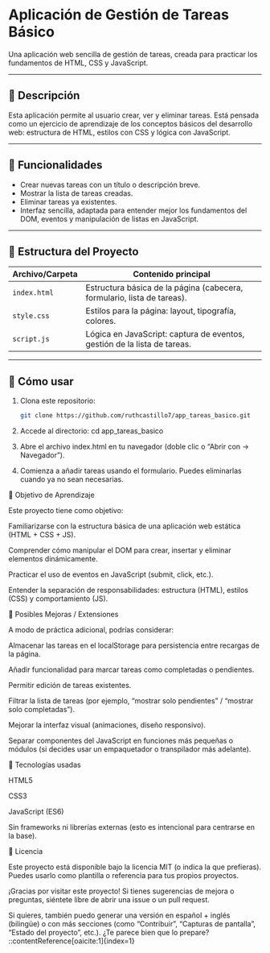# Aplicación de Gestión de Tareas Básico

Una aplicación web sencilla de gestión de tareas, creada para practicar los fundamentos de HTML, CSS y JavaScript.

---

## 📝 Descripción

Esta aplicación permite al usuario crear, ver y eliminar tareas. Está pensada como un ejercicio de aprendizaje de los conceptos básicos del desarrollo web: estructura de HTML, estilos con CSS y lógica con JavaScript.

---

## 🧩 Funcionalidades

- Crear nuevas tareas con un título o descripción breve.  
- Mostrar la lista de tareas creadas.  
- Eliminar tareas ya existentes.  
- Interfaz sencilla, adaptada para entender mejor los fundamentos del DOM, eventos y manipulación de listas en JavaScript.

---

## 🧱 Estructura del Proyecto

| Archivo/Carpeta    | Contenido principal                                   |
|--------------------|------------------------------------------------------|
| `index.html`       | Estructura básica de la página (cabecera, formulario, lista de tareas). |
| `style.css`        | Estilos para la página: layout, tipografía, colores. |
| `script.js`        | Lógica en JavaScript: captura de eventos, gestión de la lista de tareas. |

---

## 🚀 Cómo usar

1. Clona este repositorio:
   ```bash
   git clone https://github.com/ruthcastillo7/app_tareas_basico.git


2. Accede al directorio:
cd app_tareas_basico

3. Abre el archivo index.html en tu navegador (doble clic o “Abrir con → Navegador”).
4. Comienza a añadir tareas usando el formulario. Puedes eliminarlas cuando ya no sean necesarias.

🎯 Objetivo de Aprendizaje

Este proyecto tiene como objetivo:

Familiarizarse con la estructura básica de una aplicación web estática (HTML + CSS + JS).

Comprender cómo manipular el DOM para crear, insertar y eliminar elementos dinámicamente.

Practicar el uso de eventos en JavaScript (submit, click, etc.).

Entender la separación de responsabilidades: estructura (HTML), estilos (CSS) y comportamiento (JS).

🧠 Posibles Mejoras / Extensiones

A modo de práctica adicional, podrías considerar:

Almacenar las tareas en el localStorage para persistencia entre recargas de la página.

Añadir funcionalidad para marcar tareas como completadas o pendientes.

Permitir edición de tareas existentes.

Filtrar la lista de tareas (por ejemplo, “mostrar solo pendientes” / “mostrar solo completadas”).

Mejorar la interfaz visual (animaciones, diseño responsivo).

Separar componentes del JavaScript en funciones más pequeñas o módulos (si decides usar un empaquetador o transpilador más adelante).

🧬 Tecnologías usadas

HTML5

CSS3

JavaScript (ES6)

Sin frameworks ni librerías externas (esto es intencional para centrarse en la base).

📄 Licencia

Este proyecto está disponible bajo la licencia MIT (o indica la que prefieras).
Puedes usarlo como plantilla o referencia para tus propios proyectos.

¡Gracias por visitar este proyecto! Si tienes sugerencias de mejora o preguntas, siéntete libre de abrir una issue o un pull request.


Si quieres, también puedo generar una versión en español + inglés (bilingüe) o con más secciones (como “Contribuir”, “Capturas de pantalla”, “Estado del proyecto”, etc.). ¿Te parece bien que lo prepare?
::contentReference[oaicite:1]{index=1}